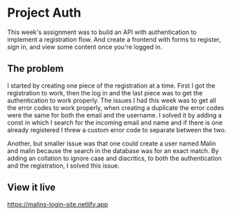 # Project Auth

This week's assignment was to build an API with authentication to implement a registration flow. And create a frontend with forms to register, sign in, and view some content once you're logged in.

## The problem

I started by creating one piece of the registration at a time. First I got the registration to work, then the log in and the last piece was to get the authentication to work properly. The issues I had this week was to get all the error codes to work properly, when creating a duplicate the error codes were the same for both the email and the username. I solved it by adding a const in which I search for the incoming email and name and if there is one already registered I threw a custom error code to separate between the two.

Another, but smaller issue was that one could create a user named Malin and malin because the search in the database was for an exact match. By adding an collation to ignore case and diacritics, to both the authentication and the registration, I solved this issue. 

## View it live

https://malins-login-site.netlify.app
